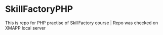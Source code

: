 # SkillFactoryPHP
This is repo for PHP practise of SkillFactory course | Repo was checked on XMAPP local server
